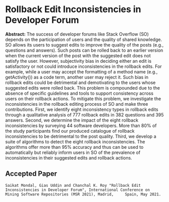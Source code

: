 # Rollback Edit Inconsistencies in Developer Forum

**Abstract:** The success of developer forums like Stack Overflow (SO) depends on the participation of users and the quality of shared knowledge. SO allows its users to suggest edits to improve the quality of the posts (e.g., questions and answers). Such posts can be rolled back to an earlier version when the current version of the post with the suggested edit does not satisfy the user. However, subjectivity bias in deciding either an edit is satisfactory or not could introduce inconsistencies in the rollback edits.
For example, while a user may accept the formatting of a method name (e.g., getActivity()) as a code term, another user may reject it. Such bias in rollback edits could be detrimental and demotivating to the users whose suggested edits were rolled back. This problem is compounded due to the absence of specific guidelines and tools to support consistency across users on their rollback actions. To mitigate this problem, we investigate the inconsistencies in the rollback editing process of SO and make three contributions. First, we identify eight inconsistency types in rollback edits through a qualitative analysis of 777 rollback edits in 382 questions and 395 answers. Second, we determine the impact of the eight rollback inconsistencies by surveying 44 software developers. More than 80\% of the study participants find our produced catalogue of rollback inconsistencies to be detrimental to the post quality. Third, we develop a suite of algorithms to detect the eight rollback inconsistencies. The algorithms offer more than 95% accuracy and thus can be used to automatically but reliably inform users in SO of the prevalence of inconsistencies in their suggested edits and rollback actions.


## Accepted Paper

    Saikat Mondal, Gias Uddin and Chanchal K. Roy "Rollback Edit Inconsistencies in Developer Forum", International Conference on Mining Software Repositories (MSR 2021), Madrid,     Spain, May 2021.

